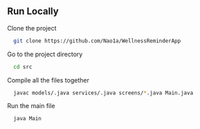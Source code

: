 
## Run Locally

Clone the project

```bash
  git clone https://github.com/Nao1a/WellnessReminderApp
```

Go to the project directory

```bash
  cd src
```

Compile all the files together

```bash
  javac models/.java services/.java screens/*.java Main.java
```

Run the main file

```bash
  java Main
```

